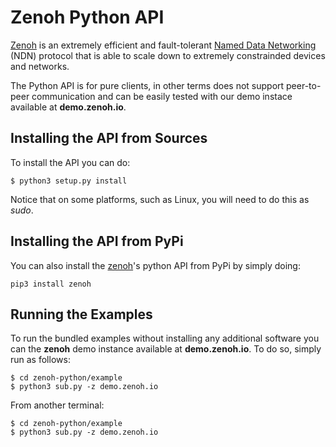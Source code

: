 # Zenoh Python API

[Zenoh](http://zenoh.io) is an extremely efficient and fault-tolerant [Named Data Networking](http://named-data.net) (NDN) protocol 
that is able to scale down to extremely constrainded devices and networks. 

The Python API is for pure clients, in other terms does not support peer-to-peer communication and can be easily
tested with our demo instace available at **demo.zenoh.io**.

## Installing the API from Sources
To install the API you can do:

    $ python3 setup.py install

Notice that on some platforms, such as Linux, you will need to do this as *sudo*.

## Installing the API from PyPi
You can also install the [zenoh](http://zenoh.io)'s python API from PyPi by  simply doing:

    pip3 install zenoh
    
## Running the Examples
To run the bundled examples without installing any additional software you can the **zenoh** demo instance 
available at **demo.zenoh.io**. To do so, simply run as follows:

    $ cd zenoh-python/example
    $ python3 sub.py -z demo.zenoh.io

From another terminal:

    $ cd zenoh-python/example
    $ python3 sub.py -z demo.zenoh.io


